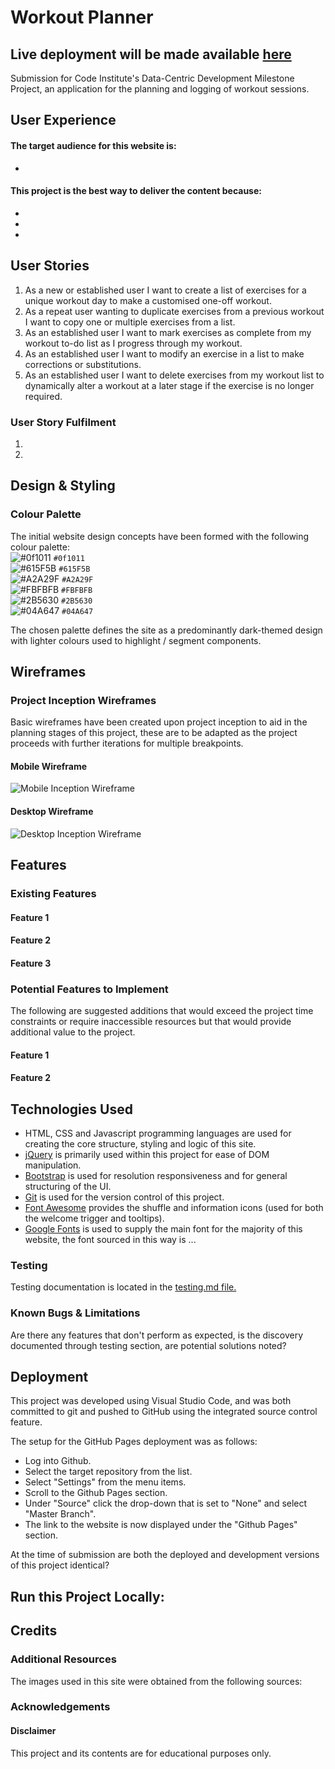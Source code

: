 # Workout Planner
Live deployment will be made available [here](https://workout-exercise-planner.herokuapp.com/)
-----
Submission for Code Institute's Data-Centric Development Milestone Project, an application for the planning and logging of workout sessions.

## User Experience
 
#### The target audience for this website is: 
* 

#### This project is the best way to deliver the content because:
*
*
*

## User Stories

1. As a new or established user I want to create a list of exercises for a unique workout day to make a customised one-off workout.
2. As a repeat user wanting to duplicate exercises from a previous workout I want to copy one or multiple exercises from a list.
3. As an established user I want to mark exercises as complete from my workout to-do list as I progress through my workout.
4. As an established user I want to modify an exercise in a list to make corrections or substitutions.
5. As an established user I want to delete exercises from my workout list to dynamically alter a workout at a later stage if the exercise is no longer required.

### User Story Fulfilment

1.
2.

## Design & Styling

### Colour Palette

The initial website design concepts have been formed with the following colour palette:  
![#0f1011](https://placehold.it/15/0f1011/000000?text=+) `#0f1011`  
![#615F5B](https://placehold.it/15/615F5B/000000?text=+) `#615F5B`  
![#A2A29F](https://placehold.it/15/A2A29F/000000?text=+) `#A2A29F`  
![#FBFBFB](https://placehold.it/15/FBFBFB/000000?text=+) `#FBFBFB`  
![#2B5630](https://placehold.it/15/2B5630/000000?text=+) `#2B5630`  
![#04A647](https://placehold.it/15/04A647/000000?text=+) `#04A647`  


The chosen palette defines the site as a predominantly dark-themed design with lighter colours used to highlight / segment components.

## Wireframes  

### Project Inception Wireframes
Basic wireframes have been created upon project inception to aid in the planning stages of this project, these are to be adapted as the project proceeds with further iterations for multiple breakpoints.

#### Mobile Wireframe
![Mobile Inception Wireframe](./static/wireframes/Mobile-List.png)

#### Desktop Wireframe
![Desktop Inception Wireframe](./static/wireframes/Desktop-WeeklyList.png)

## Features

### Existing Features

#### Feature 1 

#### Feature 2

#### Feature 3

### Potential Features to Implement

The following are suggested additions that would exceed the project time constraints or require inaccessible resources but that would provide additional value to the project.

#### Feature 1

#### Feature 2

## Technologies Used

* HTML, CSS and Javascript programming languages are used for creating the core structure, styling and logic of this site.
* [jQuery](https://jquery.com/) is primarily used within this project for ease of DOM manipulation.
* [Bootstrap](https://getbootstrap.com) is used for resolution responsiveness and for general structuring of the UI.
* [Git](https://git-scm.com/) is used for the version control of this project.
* [Font Awesome](https://fontawesome.com/) provides the shuffle and information icons (used for both the welcome trigger and tooltips).
* [Google Fonts](https://fonts.google.com/) is used to supply the main font for the majority of this website, the font sourced in this way is ...

### Testing

Testing documentation is located in the [testing.md file.](./testing.md)

### Known Bugs & Limitations

Are there any features that don't perform as expected, is the discovery documented through testing section, are potential solutions noted?

## Deployment

This project was developed using Visual Studio Code, and was both committed to git and pushed to GitHub using the integrated source control feature.

The setup for the GitHub Pages deployment was as follows:
- Log into Github.
- Select the target repository from the list.
- Select "Settings" from the menu items.
- Scroll to the Github Pages section.
- Under "Source" click the drop-down that is set to "None" and select "Master Branch".
- The link to the website is now displayed under the "Github Pages" section.

At the time of submission are both the deployed and development versions of this project identical?

## Run this Project Locally:

## Credits

### Additional Resources
The images used in this site were obtained from the following sources:

### Acknowledgements

#### Disclaimer

This project and its contents are for educational purposes only.
